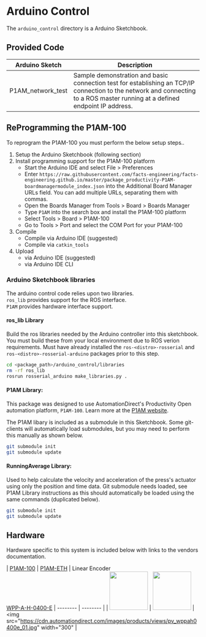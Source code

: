# Arduino Control

The `arduino_control` directory is a Arduino Sketchbook. 


## Provided Code

| Arduino Sketch | Description |
| -------------- | ----------- |
| P1AM_network_test | Sample demonstration and basic connection test for establishing an TCP/IP connection to the network and connecting to a ROS master running at a defined endpoint IP address. | 



## ReProgramming the P1AM-100

To reprogram the P1AM-100 you must perform the below setup steps..

1. Setup the Arduino Sketchbook (following section)
2. Install programming support for the P1AM-100 platform
   - Start the Arduino IDE and select File > Preferences
   - Enter `https://raw.githubusercontent.com/facts-engineering/facts-engineering.github.io/master/package_productivity-P1AM-boardmanagermodule_index.json` into the Additional Board Manager URLs field. You can add multiple URLs, separating them with commas.
   - Open the Boards Manager from Tools > Board > Boards Manager
   - Type `P1AM` into the search box and install the P1AM-100 platform
   - Select Tools > Board > P1AM-100
   - Go to Tools > Port and select the COM Port for your P1AM-100
3. Compile
   - Compile via Arduino IDE (suggested)
   - Compile via `catkin_tools`
4. Upload
   - via Arduino IDE (suggested)
   - via Arduino IDE CLI



### Arduino Sketchbook libraries

The arduino control code relies upon two libraries.
<br>`ros_lib` provides support for the ROS interface.
<br>`P1AM` provides hardware interface support.


#### ros_lib Library

Build the ros libraries needed by the Arduino controller into this sketchbook. You must build these from your local environment due to ROS verion requirements.
Must have already installed the `ros-<distro>-rosserial` and `ros-<distro>-rosserial-arduino` packages prior to this step.


```bash
cd <package_path>/arduino_control/libraries
rm -rf ros_lib
rosrun rosserial_arduino make_libraries.py .
```


#### P1AM Library:

This package was designed to use AutomationDirect's Productivity Open automation platform, `P1AM-100`. Learn more at the [P1AM website](https://facts-engineering.github.io/).

The P1AM libary is included as a submodule in this Sketchbook. Some git-clients will automatically load submodules, but you may need to perform this manually as shown below.

```bash
git submodule init
git submodule update
```


#### RunningAverage Library:

Used to help calculate the velocity and acceleration of the press's actuator using only the position and time data.
Git submodule needs loaded, see P1AM Library instructions as this should automatically be loaded using the same commands (duplicated below).

```bash
git submodule init
git submodule update
```


## Hardware

Hardware specific to this system is included below with links to the vendors documentation.

| [P1AM-100](https://cdn.automationdirect.com/static/specs/p1amspecs.pdf) | [P1AM-ETH](https://cdn.automationdirect.com/static/specs/p1ameth.pdf) | Linear Encoder<br>[WPP-A-H-0400-E](https://www.automationdirect.com/adc/shopping/catalog/sensors_-z-_encoders/linear_position_sensors/magnetostrictive/wpp-a-h-0400-e)
| -------- | -------- |
| <img src="https://facts-engineering.github.io/modules/P1AM-100/P1AM-100_STRAIGHTON.png" width="100"> | <img src="https://facts-engineering.github.io/modules/P1AM-ETH/P1AM-ETH_STRAIGHTON.png" width="100"> | <img src="https://cdn.automationdirect.com/images/products/views/pv_wppah0400e_01.jpg" width="300" |
